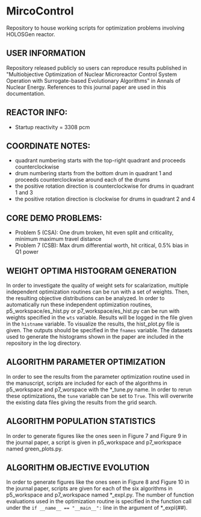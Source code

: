 # MircoControl

Repository to house working scripts for optimization problems involving 
HOLOSGen reactor.

## USER INFORMATION
Repository released publicly so users can reproduce results published in 
"Multiobjective Optimization of Nuclear Microreactor Control System Operation 
with Surrogate-based Evolutionary Algorithms" in Annals of Nuclear Energy. 
References to this journal paper are used in this documentation.

## REACTOR INFO:
* Startup reactivity = 3308 pcm

## COORDINATE NOTES:
* quadrant numbering starts with the top-right quadrant and proceeds
counterclockwise
* drum numbering starts from the bottom drum in  quadrant 1 and proceeds counterclockwise 
around each of the drums
* the positive rotation direction is counterclockwise for drums in quadrant 1 and 3
* the positive rotation direction is clockwise for drums in quadrant 2 and 4

## CORE DEMO PROBLEMS:
* Problem 5 (CSA): One drum broken, hit even split and criticality, minimum maximum travel 
distance
* Problem 7 (CSB): Max drum differential worth, hit critical, 0.5% bias in Q1 power

## WEIGHT OPTIMA HISTOGRAM GENERATION
In order to investigate the quality of weight sets for scalarization, multiple independent
optimization routines can be run with a set of weights. Then, the resulting objective
distributions can be analyzed. In order to automatically run these independent optimization
routines, p5_workspace/es_hist.py or p7_workspace/es_hist.py can be run with weights specified
in the `wts` variable. Results will be logged in the file given in the `histname` variable. To
visualize the results, the hist_plot.py file is given. The outputs should be specified in the
`fnames` variable. The datasets used to generate the histograms shown in the paper are included
in the repository in the log directory.

## ALGORITHM PARAMETER OPTIMIZATION
In order to see the results from the parameter optimization routine used in the manuscript, 
scripts are included for each of the  algorithms in p5_workspace and p7_worspace with the 
*_tune.py name. In order to rerun these optimizations, the `tune` variable can be set to `True`.
This will overwrite the existing data files giving the results from the grid search.

## ALGORITHM POPULATION STATISTICS
In order to generate figures like the ones seen in Figure 7 and Figure 9 in the journal paper, 
a script is given in p5_workspace and p7_workspace named green_plots.py.

## ALGORITHM OBJECTIVE EVOLUTION
In order to generate figures like the ones seen in Figure 8 and Figure 10 in the journal paper,
scripts are given for each of the six algorithms in p5_workspace and p7_workspace named 
*_expl.py. The number of function evaluations used in the optimization routine is specified in 
the function call under the `if __name__ == "__main__":` line in the argument of *_expl(\#\#).











